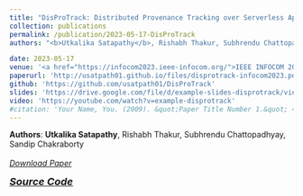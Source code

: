 ```yaml
---
title: "DisProTrack: Distributed Provenance Tracking over Serverless Applications"
collection: publications
permalink: /publication/2023-05-17-DisProTrack
authors: "<b>Utkalika Satapathy</b>, Rishabh Thakur, Subhrendu Chattopadhyay, Sandip Chakraborty"

date: 2023-05-17
venue: '<a href="https://infocom2023.ieee-infocom.org/">IEEE INFOCOM 2023</a>'
paperurl: 'http://usatpath01.github.io/files/disprotrack-infocom2023.pdf'
github: 'https://github.com/usatpath01/DisProTrack'
slides: 'https://drive.google.com/file/d/example-slides-disprotrack/view'
video: 'https://youtube.com/watch?v=example-disprotrack'
#citation: 'Your Name, You. (2009). &quot;Paper Title Number 1.&quot; <i>Journal 1</i>. 1(1).'
---
```

<b>Authors</b>: <b>Utkalika Satapathy</b>, Rishabh Thakur, Subhrendu Chattopadhyay, Sandip Chakraborty 
<br><br>
<a href="http://usatpath01.github.io/files/disprotrack-infocom2023.pdf" target=_blank><i class="fas fa-file-download"> Download Paper</i></a>

<a href="https://github.com/usatpath01/DisProTrack" target=_blank><i class="fab fa-github-square" style="font-size:18px"> <b>Source Code</b></i></a>
<!--Recommended citation: Your Name, You. (2009). "Paper Title Number 1." <i>Journal 1</i>. 1(1).-->